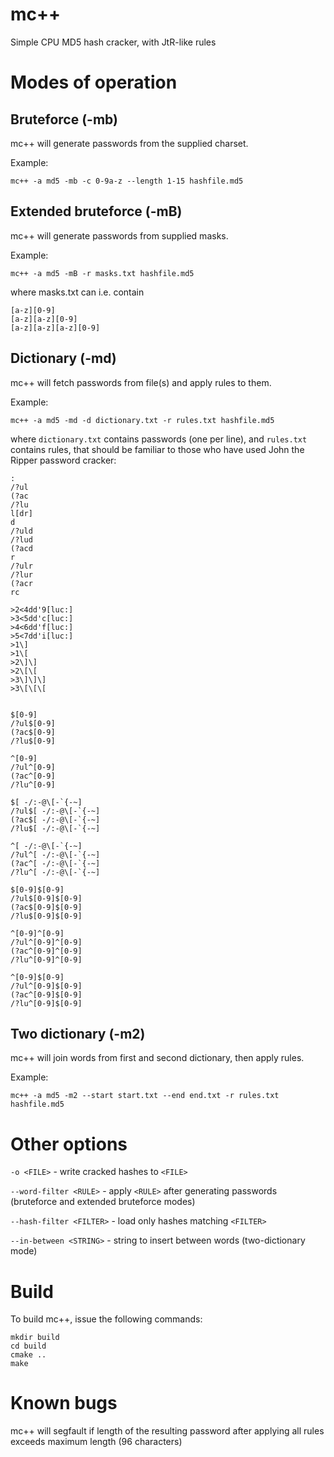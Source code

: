 mc++
====

Simple CPU MD5 hash cracker, with JtR-like rules

Modes of operation
==================

Bruteforce (-mb)
----------------

mc++ will generate passwords from the supplied charset.

Example:

    mc++ -a md5 -mb -c 0-9a-z --length 1-15 hashfile.md5

Extended bruteforce (-mB)
-------------------------

mc++ will generate passwords from supplied masks.

Example:

    mc++ -a md5 -mB -r masks.txt hashfile.md5

where masks.txt can i.e. contain

    [a-z][0-9]
    [a-z][a-z][0-9]
    [a-z][a-z][a-z][0-9]

Dictionary (-md)
----------------

mc++ will fetch passwords from file(s) and apply rules to them.

Example:

    mc++ -a md5 -md -d dictionary.txt -r rules.txt hashfile.md5

where `dictionary.txt` contains passwords (one per line), and `rules.txt` contains rules,
that should be familiar to those who have used John the Ripper password cracker:

    :
    /?ul
    (?ac
    /?lu
    l[dr]
    d
    /?uld
    /?lud
    (?acd
    r
    /?ulr
    /?lur
    (?acr
    rc

    >2<4dd'9[luc:]
    >3<5dd'c[luc:]
    >4<6dd'f[luc:]
    >5<7dd'i[luc:]
    >1\]
    >1\[
    >2\]\]
    >2\[\[
    >3\]\]\]
    >3\[\[\[


    $[0-9]
    /?ul$[0-9]
    (?ac$[0-9]
    /?lu$[0-9]

    ^[0-9]
    /?ul^[0-9]
    (?ac^[0-9]
    /?lu^[0-9]

    $[ -/:-@\[-`{-~]
    /?ul$[ -/:-@\[-`{-~]
    (?ac$[ -/:-@\[-`{-~]
    /?lu$[ -/:-@\[-`{-~]

    ^[ -/:-@\[-`{-~]
    /?ul^[ -/:-@\[-`{-~]
    (?ac^[ -/:-@\[-`{-~]
    /?lu^[ -/:-@\[-`{-~]

    $[0-9]$[0-9]
    /?ul$[0-9]$[0-9]
    (?ac$[0-9]$[0-9]
    /?lu$[0-9]$[0-9]

    ^[0-9]^[0-9]
    /?ul^[0-9]^[0-9]
    (?ac^[0-9]^[0-9]
    /?lu^[0-9]^[0-9]

    ^[0-9]$[0-9]
    /?ul^[0-9]$[0-9]
    (?ac^[0-9]$[0-9]
    /?lu^[0-9]$[0-9]

Two dictionary (-m2)
--------------------

mc++ will join words from first and second dictionary, then apply rules.

Example:

    mc++ -a md5 -m2 --start start.txt --end end.txt -r rules.txt hashfile.md5

Other options
=============

`-o <FILE>` - write cracked hashes to `<FILE>`

`--word-filter <RULE>` - apply `<RULE>` after generating passwords (bruteforce and extended bruteforce modes)

`--hash-filter <FILTER>` - load only hashes matching `<FILTER>`

`--in-between <STRING>` - string to insert between words (two-dictionary mode)

Build
=====

To build mc++, issue the following commands:

    mkdir build
    cd build
    cmake ..
    make

Known bugs
==========

mc++ will segfault if length of the resulting password after applying all rules exceeds maximum length (96 characters)

